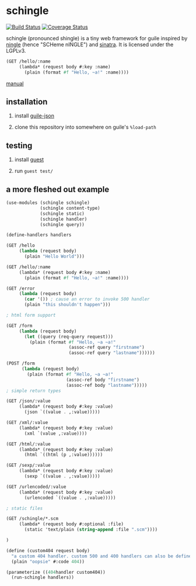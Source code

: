 # schingle

[![Build Status](https://travis-ci.com/Petelliott/schingle.svg?branch=master)](https://travis-ci.com/Petelliott/schingle)
[![Coverage Status](https://coveralls.io/repos/github/Petelliott/schingle/badge.svg?branch=master)](https://coveralls.io/github/Petelliott/schingle?branch=master)

schingle (pronounced shingle) is a tiny web framework for guile inspired by
[ningle](https://github.com/fukamachi/ningle) (hence "SCHeme nINGLE") and
[sinatra](https://github.com/sinatra/sinatra). It is licensed under the LGPLv3.

```scheme
(GET /hello/:name
     (lambda* (request body #:key :name)
       (plain (format #f "Hello, ~a!" :name))))
```

[manual](https://github.com/Petelliott/schingle/blob/master/MANUAL.md)

## installation

1) install [guile-json](https://github.com/aconchillo/guile-json)

2) clone this repository into somewhere on guile's `%load-path`

## testing

1) install [guest](https://github.com/Petelliott/guest)

2) run `guest test/`

## a more fleshed out example

```scheme
(use-modules (schingle schingle)
             (schingle content-type)
             (schingle static)
             (schingle handler)
             (schingle query))

(define-handlers handlers

(GET /hello
     (lambda (request body)
       (plain "Hello World")))

(GET /hello/:name
     (lambda* (request body #:key :name)
       (plain (format #f "Hello, ~a!" :name))))

(GET /error
     (lambda (request body)
       (car '()) ; cause an error to invoke 500 handler
       (plain "this shouldn't happen")))

; html form support

(GET /form
     (lambda (request body)
       (let ((query (req-query request)))
         (plain (format #f "Hello, ~a ~a!"
                        (assoc-ref query "firstname")
                        (assoc-ref query "lastname"))))))

(POST /form
      (lambda (request body)
        (plain (format #f "Hello, ~a ~a!"
                       (assoc-ref body "firstname")
                       (assoc-ref body "lastname")))))
; simple return types

(GET /json/:value
     (lambda* (request body #:key :value)
       (json `((value . ,:value)))))

(GET /xml/:value
     (lambda* (request body #:key :value)
       (xml `(value ,:value))))

(GET /html/:value
     (lambda* (request body #:key :value)
       (html `((html (p ,:value))))))

(GET /sexp/:value
     (lambda* (request body #:key :value)
       (sexp `((value . ,:value)))))

(GET /urlencoded/:value
     (lambda* (request body #:key :value)
       (urlencoded `((value . ,:value)))))

; static files

(GET /schingle/*.scm
     (lambda* (request body #:optional :file)
       (static 'text/plain (string-append :file ".scm"))))

)

(define (custom404 request body)
  "a custom 404 handler. custom 500 and 400 handlers can also be defined"
  (plain "oopsie" #:code 404))

(parameterize ((404handler custom404))
  (run-schingle handlers))
```

